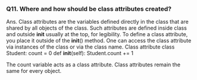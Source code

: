 




### Q11. Where and how should be class attributes created?
Ans. Class attributes are the variables defined directly in the class that are shared by all objects of the class. Such attributes are defined inside class and outside __init__  usually at the top, for legibility. 
To define a class attribute, you place it outside of the __init__() method. One can access the class attribute via instances of the class or via the class name.
 Class attribute
class Student:
    count = 0
    def __init__(self):
        Student.count += 1 

The count variable acts as a class attribute. Class attributes remain the same for every object.
